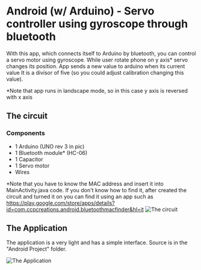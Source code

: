 # Android (w/ Arduino) - Servo controller using gyroscope through bluetooth

With this app, which connects itself to Arduino by bluetooth, you can control a servo motor using gyroscope.
While user rotate phone on y axis* servo changes its position.
App sends a new value to arduino when its current value It is a divisor of five (so you could adjust calibration changing this value).

*Note that app runs in landscape mode, so in this case y axis is reversed with x axis 

## The circuit

### Components
* 1 Arduino (UNO rev 3 in pic)
* 1 Bluetooth module* (HC-06)
* 1 Capacitor
* 1 Servo motor
* Wires


*Note that you have to know the MAC address and insert it into MainActivity.java code. If you don't know how to find it, after created the circuit and turned it on you can find it using an app such as https://play.google.com/store/apps/details?id=com.ccpcreations.android.bluetoothmacfinder&hl=it
![The circuit](http://s9.postimg.org/e9tkh3y27/Circuit.jpg)


## The Application

The application is a very light and has a simple interface. Source is in the "Android Project" folder.

![The Application](http://s12.postimg.org/tmmefa3yl/Screenshot_2016_01_20_20_21_41.png)
